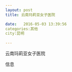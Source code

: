 ```yaml
--- 
layout: post 
title: 云南玛莉亚女子医院

date:   2016-05-03 13:39:56 
categories:其他  
city:昆明
  
--- 
```

   
云南玛莉亚女子医院

信息

